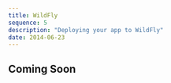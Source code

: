 ```yaml
---
title: WildFly
sequence: 5
description: "Deploying your app to WildFly"
date: 2014-06-23
---
```

## Coming Soon
